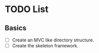 # TODO List

## Basics

- [ ] Create an MVC like directory structure.
- [ ] Create the skeleton framework.
